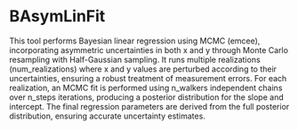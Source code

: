 # BAsymLinFit


This tool performs Bayesian linear regression using MCMC (emcee), incorporating asymmetric uncertainties in both x and y through Monte Carlo resampling with Half-Gaussian sampling. It runs multiple realizations (num_realizations) where x and y values are perturbed according to their uncertainties, ensuring a robust treatment of measurement errors. For each realization, an MCMC fit is performed using n_walkers independent chains over n_steps iterations, producing a posterior distribution for the slope and intercept. The final regression parameters are derived from the full posterior distribution, ensuring accurate uncertainty estimates. 
